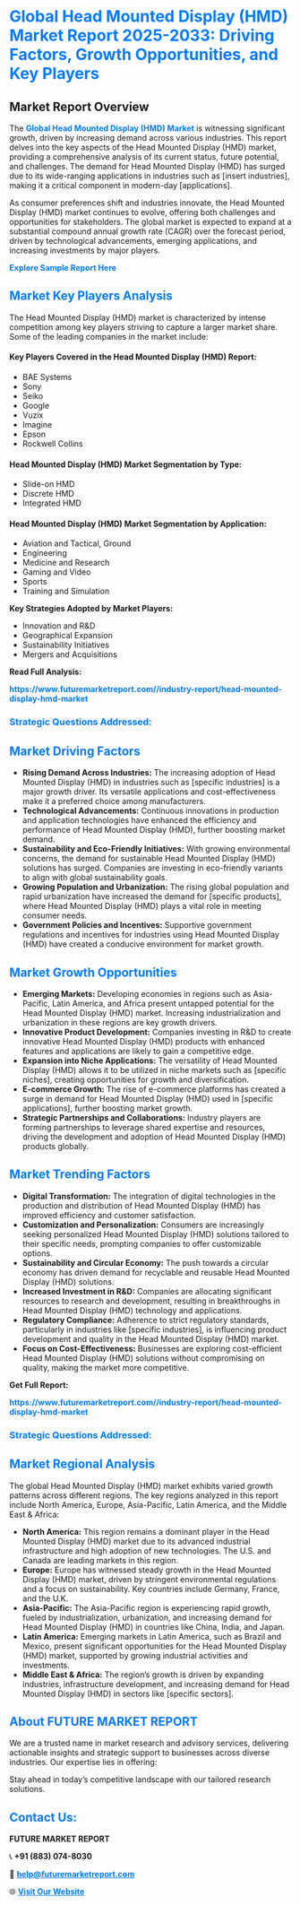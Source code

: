 <h1 style="color: #007BFF;">Global Head Mounted Display (HMD) Market Report 2025-2033: Driving Factors, Growth Opportunities, and Key Players</h1>

<section id="overview">
<h2>Market Report Overview</h2>
<p>The <a href="https://www.futuremarketreport.com//industry-report/head-mounted-display-hmd-market" style="color: #007BFF; text-decoration: none;"><strong>Global Head Mounted Display (HMD) Market</strong></a> is witnessing significant growth, driven by increasing demand across various industries. This report delves into the key aspects of the Head Mounted Display (HMD) market, providing a comprehensive analysis of its current status, future potential, and challenges. The demand for Head Mounted Display (HMD) has surged due to its wide-ranging applications in industries such as [insert industries], making it a critical component in modern-day [applications].</p>
<p>As consumer preferences shift and industries innovate, the Head Mounted Display (HMD) market continues to evolve, offering both challenges and opportunities for stakeholders. The global market is expected to expand at a substantial compound annual growth rate (CAGR) over the forecast period, driven by technological advancements, emerging applications, and increasing investments by major players.</p>
</section>

<section id="overview">
<p><a href="https://www.futuremarketreport.com//request-sample/reportId=75360" style="color: #007BFF; text-decoration: none;"><strong>Explore Sample Report Here</strong></a></p>
</section>

<section id="key-players">
<h2 style="color: #007BFF;">Market Key Players Analysis</h2>
<p>The Head Mounted Display (HMD) market is characterized by intense competition among key players striving to capture a larger market share. Some of the leading companies in the market include:</p>
<h4>Key Players Covered in the Head Mounted Display (HMD) Report:</h4>
<ul><li>BAE Systems</li><li>Sony</li><li>Seiko</li><li>Google</li><li>Vuzix</li><li>Imagine</li><li>Epson</li><li>Rockwell Collins</li></ul>
<h4>Head Mounted Display (HMD) Market Segmentation by Type:</h4>
<ul><li>Slide-on HMD</li><li>Discrete HMD</li><li>Integrated HMD</li></ul>

<h4>Head Mounted Display (HMD) Market Segmentation by Application:</h4>
<ul><li>Aviation and Tactical, Ground</li><li>Engineering</li><li>Medicine and Research</li><li>Gaming and Video</li><li>Sports</li><li>Training and Simulation</li></ul>
<p><strong>Key Strategies Adopted by Market Players:</strong></p>
<ul>
<li>Innovation and R&D</li>
<li>Geographical Expansion</li>
<li>Sustainability Initiatives</li>
<li>Mergers and Acquisitions</li>
</ul>
</section>

<section>
<p><strong>Read Full Analysis: </strong></p><a href="https://www.futuremarketreport.com//industry-report/head-mounted-display-hmd-market" style="color: #007BFF; text-decoration: none;"><strong>https://www.futuremarketreport.com//industry-report/head-mounted-display-hmd-market</strong></a>
<h3 style="color: #007BFF;">Strategic Questions Addressed:</h3>
</section>

<section id="driving-factors">
<h2 style="color: #007BFF;">Market Driving Factors</h2>
<ul>
<li><strong>Rising Demand Across Industries:</strong> The increasing adoption of Head Mounted Display (HMD) in industries such as [specific industries] is a major growth driver. Its versatile applications and cost-effectiveness make it a preferred choice among manufacturers.</li>
<li><strong>Technological Advancements:</strong> Continuous innovations in production and application technologies have enhanced the efficiency and performance of Head Mounted Display (HMD), further boosting market demand.</li>
<li><strong>Sustainability and Eco-Friendly Initiatives:</strong> With growing environmental concerns, the demand for sustainable Head Mounted Display (HMD) solutions has surged. Companies are investing in eco-friendly variants to align with global sustainability goals.</li>
<li><strong>Growing Population and Urbanization:</strong> The rising global population and rapid urbanization have increased the demand for [specific products], where Head Mounted Display (HMD) plays a vital role in meeting consumer needs.</li>
<li><strong>Government Policies and Incentives:</strong> Supportive government regulations and incentives for industries using Head Mounted Display (HMD) have created a conducive environment for market growth.</li>
</ul>
</section>

<section id="growth-opportunities">
<h2 style="color: #007BFF;">Market Growth Opportunities</h2>
<ul>
<li><strong>Emerging Markets:</strong> Developing economies in regions such as Asia-Pacific, Latin America, and Africa present untapped potential for the Head Mounted Display (HMD) market. Increasing industrialization and urbanization in these regions are key growth drivers.</li>
<li><strong>Innovative Product Development:</strong> Companies investing in R&D to create innovative Head Mounted Display (HMD) products with enhanced features and applications are likely to gain a competitive edge.</li>
<li><strong>Expansion into Niche Applications:</strong> The versatility of Head Mounted Display (HMD) allows it to be utilized in niche markets such as [specific niches], creating opportunities for growth and diversification.</li>
<li><strong>E-commerce Growth:</strong> The rise of e-commerce platforms has created a surge in demand for Head Mounted Display (HMD) used in [specific applications], further boosting market growth.</li>
<li><strong>Strategic Partnerships and Collaborations:</strong> Industry players are forming partnerships to leverage shared expertise and resources, driving the development and adoption of Head Mounted Display (HMD) products globally.</li>
</ul>
</section>

<section id="trending-factors">
<h2 style="color: #007BFF;">Market Trending Factors</h2>
<ul>
<li><strong>Digital Transformation:</strong> The integration of digital technologies in the production and distribution of Head Mounted Display (HMD) has improved efficiency and customer satisfaction.</li>
<li><strong>Customization and Personalization:</strong> Consumers are increasingly seeking personalized Head Mounted Display (HMD) solutions tailored to their specific needs, prompting companies to offer customizable options.</li>
<li><strong>Sustainability and Circular Economy:</strong> The push towards a circular economy has driven demand for recyclable and reusable Head Mounted Display (HMD) solutions.</li>
<li><strong>Increased Investment in R&D:</strong> Companies are allocating significant resources to research and development, resulting in breakthroughs in Head Mounted Display (HMD) technology and applications.</li>
<li><strong>Regulatory Compliance:</strong> Adherence to strict regulatory standards, particularly in industries like [specific industries], is influencing product development and quality in the Head Mounted Display (HMD) market.</li>
<li><strong>Focus on Cost-Effectiveness:</strong> Businesses are exploring cost-efficient Head Mounted Display (HMD) solutions without compromising on quality, making the market more competitive.</li>
</ul>
</section>

<section>
<p><strong>Get Full Report: </strong></p><a href="https://www.futuremarketreport.com//industry-report/head-mounted-display-hmd-market" style="color: #007BFF; text-decoration: none;"><strong>https://www.futuremarketreport.com//industry-report/head-mounted-display-hmd-market</strong></a>
<h3 style="color: #007BFF;">Strategic Questions Addressed:</h3>
</section>


<section id="regional-analysis">
<h2 style="color: #007BFF;">Market Regional Analysis</h2>
<p>The global Head Mounted Display (HMD) market exhibits varied growth patterns across different regions. The key regions analyzed in this report include North America, Europe, Asia-Pacific, Latin America, and the Middle East & Africa:</p>
<ul>
<li><strong>North America:</strong> This region remains a dominant player in the Head Mounted Display (HMD) market due to its advanced industrial infrastructure and high adoption of new technologies. The U.S. and Canada are leading markets in this region.</li>
<li><strong>Europe:</strong> Europe has witnessed steady growth in the Head Mounted Display (HMD) market, driven by stringent environmental regulations and a focus on sustainability. Key countries include Germany, France, and the U.K.</li>
<li><strong>Asia-Pacific:</strong> The Asia-Pacific region is experiencing rapid growth, fueled by industrialization, urbanization, and increasing demand for Head Mounted Display (HMD) in countries like China, India, and Japan.</li>
<li><strong>Latin America:</strong> Emerging markets in Latin America, such as Brazil and Mexico, present significant opportunities for the Head Mounted Display (HMD) market, supported by growing industrial activities and investments.</li>
<li><strong>Middle East & Africa:</strong> The region’s growth is driven by expanding industries, infrastructure development, and increasing demand for Head Mounted Display (HMD) in sectors like [specific sectors].</li>
</ul>
</section>

<footer>
<h2 style="color: #007BFF;">About FUTURE MARKET REPORT</h2>
<p>We are a trusted name in market research and advisory services, delivering actionable insights and strategic support to businesses across diverse industries. Our expertise lies in offering:</p>

<p>Stay ahead in today’s competitive landscape with our tailored research solutions.</p>

<h2 style="color: #007BFF;">Contact Us:</h2>
<p><strong>FUTURE MARKET REPORT</strong></p>
<p>📞 <strong>+91 (883) 074-8030</strong></p>
<p>📧 <strong><a href="mailto:help@futuremarketreport.com" style="color: #007BFF;">help@futuremarketreport.com</a></strong></p>
<p>🌐 <strong><a href="https://www.futuremarketreport.com/" style="color: #007BFF;">Visit Our Website</a></strong></p>
</footer>